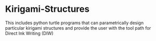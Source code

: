 # Kirigami-Structures
This includes python turtle programs that can parametrically design particular kirigami structures and provide the user with the tool path for Direct Ink Writing (DIW)
